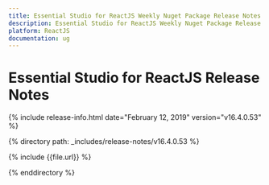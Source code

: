 ```yaml
---
title: Essential Studio for ReactJS Weekly Nuget Package Release Notes  
description: Essential Studio for ReactJS Weekly Nuget Package Release Notes  
platform: ReactJS
documentation: ug
---
```


# Essential Studio for ReactJS  Release Notes  

{% include release-info.html date="February 12, 2019"  version="v16.4.0.53" %} 


{% directory path: _includes/release-notes/v16.4.0.53 %}

{% include {{file.url}} %}

{% enddirectory %}
